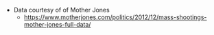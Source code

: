 * Data courtesy of of Mother Jones 
    *   https://www.motherjones.com/politics/2012/12/mass-shootings-mother-jones-full-data/
